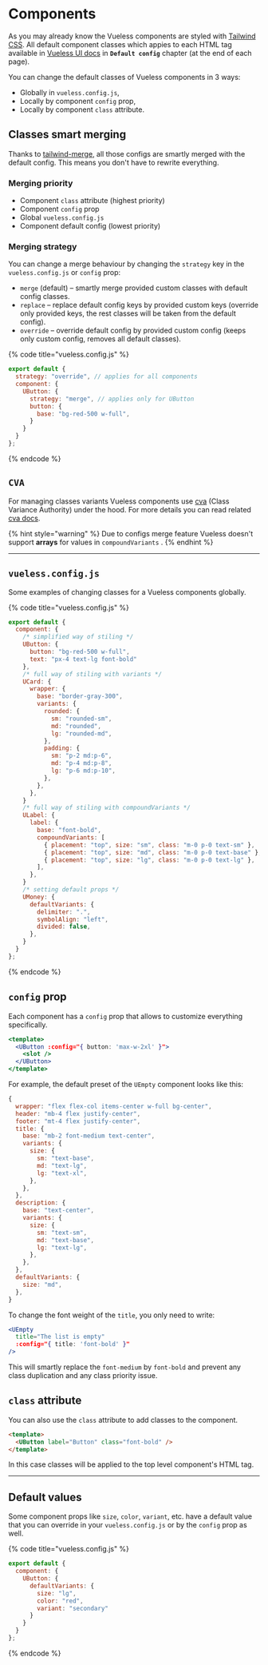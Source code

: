 # Components

As you may already know the Vueless components are styled with [Tailwind CSS](https://tailwindcss.com/). All default component classes which appies to each HTML tag available in [Vueless UI docs](https://ui.vueless.com/) in **`Default config`** chapter (at the end of each page).

You can change the default classes of Vueless components in 3 ways:

* Globally in `vueless.config.js`,
* Locally by component `config` prop,
* Locally by component `class` attribute.

## Classes smart merging

Thanks to [tailwind-merge](https://github.com/dcastil/tailwind-merge), all those configs are smartly merged with the default config. This means you don't have to rewrite everything.

### **Merging priority**

* Component `class` attribute (highest priority)
* Component `config` prop
* Global `vueless.config.js`
* Component default config (lowest priority)

### Merging strategy

You can change a merge behaviour by changing the `strategy` key in the `vueless.config.js` or `config` prop:

* `merge` (default) – smartly merge provided custom classes with default config classes.
* `replace` – replace default config keys by provided custom keys (override only provided keys, the rest classes will be taken from the default config).
* `override` – override default config by provided custom config (keeps only custom config, removes all default classes).

{% code title="vueless.config.js" %}
```js
export default {
  strategy: "override", // applies for all components
  component: {
    UButton: {
      strategy: "merge", // applies only for UButton
      button: {
        base: "bg-red-500 w-full",
      }
    }
  }
};
```
{% endcode %}

## `CVA`

For managing classes variants Vueless components use [cva](https://github.com/joe-bell/cva) (Class Variance Authority) under the hood. For more details you can read related [cva docs](https://cva.style/docs/getting-started/variants).

{% hint style="warning" %}
Due to configs merge feature Vueless doesn't support **arrays** for values in `compoundVariants` .
{% endhint %}

***

## `vueless.config.js`

Some examples of changing classes for a Vueless components globally.

{% code title="vueless.config.js" %}
```js
export default {
  component: {
    /* simplified way of stiling */
    UButton: {
      button: "bg-red-500 w-full",
      text: "px-4 text-lg font-bold"
    },
    /* full way of stiling with variants */
    UCard: {
      wrapper: {
        base: "border-gray-300",
        variants: {
          rounded: {
            sm: "rounded-sm",
            md: "rounded",
            lg: "rounded-md",
          },
          padding: {
            sm: "p-2 md:p-6",
            md: "p-4 md:p-8",
            lg: "p-6 md:p-10",
          },
        },
      },
    }
    /* full way of stiling with compoundVariants */
    ULabel: {
      label: {
        base: "font-bold",
        compoundVariants: [
          { placement: "top", size: "sm", class: "m-0 p-0 text-sm" },
          { placement: "top", size: "md", class: "m-0 p-0 text-base" },
          { placement: "top", size: "lg", class: "m-0 p-0 text-lg" },
        ],
      },
    }
    /* setting default props */
    UMoney: {
      defaultVariants: {
        delimiter: ".",
        symbolAlign: "left",
        divided: false,
      },
    }
  }
};
```
{% endcode %}

## `config` prop

Each component has a `config` prop that allows to customize everything specifically.

```jsx
<template>
  <UButton :config="{ button: 'max-w-2xl' }">
    <slot />
  </UButton>
</template>
```

For example, the default preset of the `UEmpty` component looks like this:

```js
{
  wrapper: "flex flex-col items-center w-full bg-center",
  header: "mb-4 flex justify-center",
  footer: "mt-4 flex justify-center",
  title: {
    base: "mb-2 font-medium text-center",
    variants: {
      size: {
        sm: "text-base",
        md: "text-lg",
        lg: "text-xl",
      },
    },
  },
  description: {
    base: "text-center",
    variants: {
      size: {
        sm: "text-sm",
        md: "text-base",
        lg: "text-lg",
      },
    },
  },
  defaultVariants: {
    size: "md",
  },
}
```

To change the font weight of the `title`, you only need to write:

```jsx
<UEmpty 
  title="The list is empty"
  :config="{ title: 'font-bold' }" 
/>
```

This will smartly replace the `font-medium` by `font-bold` and prevent any class duplication and any class priority issue.

## `class` attribute

You can also use the `class` attribute to add classes to the component.

```html
<template>
  <UButton label="Button" class="font-bold" />
</template>
```

In this case classes will be applied to the top level component's HTML tag.

***

## Default values

Some component props like `size`, `color`, `variant`, etc. have a default value that you can override in your `vueless.config.js` or by the `config` prop as well.

{% code title="vueless.config.js" %}
```js
export default {
  component: {
    UButton: {
      defaultVariants: {
        size: "lg",
        color: "red",
        variant: "secondary"
      }
    }
  }
};
```
{% endcode %}
